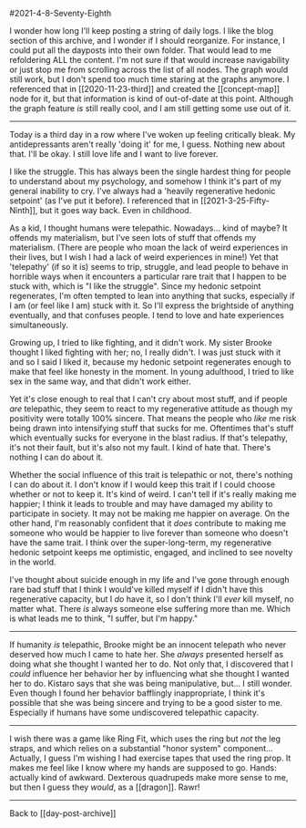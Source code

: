 #2021-4-8-Seventy-Eighth

I wonder how long I'll keep posting a string of daily logs.  I like the blog section of this archive, and I wonder if I should reorganize.  For instance, I could put all the dayposts into their own folder.  That would lead to me refoldering ALL the content.  I'm not sure if that would increase navigability or just stop me from scrolling across the list of all nodes.  The graph would still work, but I don't spend too much time staring at the graphs anymore.  I referenced that in [[2020-11-23-third]] and created the [[concept-map]] node for it, but that information is kind of out-of-date at this point.  Although the graph feature *is* still really cool, and I am still getting some use out of it.

---
Today is a third day in a row where I've woken up feeling critically bleak.  My antidepressants aren't really 'doing it' for me, I guess.  Nothing new about that.  I'll be okay.  I still love life and I want to live forever.

I like the struggle.  This has always been the single hardest thing for people to understand about my psychology, and somehow I think it's part of my general inability to cry.  I've always had a 'heavily regenerative hedonic setpoint' (as I've put it before).  I referenced that in [[2021-3-25-Fifty-Ninth]], but it goes way back.  Even in childhood.

As a kid, I thought humans were telepathic.  Nowadays...  kind of maybe?  It offends my materialism, but I've seen lots of stuff that offends my materialism.  (There are people who moan the lack of weird experiences in their lives, but I wish I had a lack of weird experiences in mine!)  Yet that 'telepathy' (if so it is) seems to trip, struggle, and lead people to behave in horrible ways when it encounters a particular rare trait that I happen to be stuck with, which is "I like the struggle".  Since my hedonic setpoint regenerates, I'm often tempted to lean into anything that sucks, especially if I am (or feel like I am) stuck with it.  So I'll express the brightside of anything eventually, and that confuses people.  I tend to love and hate experiences simultaneously.

Growing up, I tried to like fighting, and it didn't work.  My sister Brooke thought I liked fighting with her; no, I really didn't.  I was just stuck with it and so I said I liked it, because my hedonic setpoint regenerates enough to make that feel like honesty in the moment.  In young adulthood, I tried to like sex in the same way, and that didn't work either.

Yet it's close enough to real that I can't cry about most stuff, and if people *are* telepathic, they seem to react to my regenerative attitude as though my positivity were totally 100% sincere.  That means the people who *like* me risk being drawn into intensifying stuff that sucks for me.  Oftentimes that's stuff which eventually sucks for everyone in the blast radius.  If that's telepathy, it's not their fault, but it's also not my fault.  I kind of hate that.  There's nothing I can do about it.

Whether the social influence of this trait is telepathic or not, there's nothing I can do about it.  I don't know if I would keep this trait if I could choose whether or not to keep it.  It's kind of weird.  I can't tell if it's really making me happier; I think it leads to trouble and may have damaged my ability to participate in society.  It may not be making me happier on average.  On the other hand, I'm reasonably confident that it *does* contribute to making me someone who would be happier to live forever than someone who doesn't have the same trait.  I think over the super-long-term, my regenerative hedonic setpoint keeps me optimistic, engaged, and inclined to see novelty in the world.

I've thought about suicide enough in my life and I've gone through enough rare bad stuff that I think I would've killed myself if I didn't have this regenerative capacity, but I *do* have it, so I don't think I'll *ever* kill myself, no matter what.  There *is* always someone else suffering more than me.  Which is what leads me to think, "I suffer, but I'm happy."

---
If humanity *is* telepathic, Brooke might be an innocent telepath who never deserved how much I came to hate her.  She *always* presented herself as doing what she thought I wanted her to do.  Not only that, I discovered that I *could* influence her behavior her by influencing what she thought I wanted her to do.  Kistaro says that she was being manipulative, but...  I still wonder.  Even though I found her behavior bafflingly inappropriate, I think it's possible that she was being sincere and trying to be a good sister to me.  Especially if humans have some undiscovered telepathic capacity.

---
I wish there was a game like Ring Fit, which uses the ring but *not* the leg straps, and which relies on a substantial "honor system" component...  Actually, I guess I'm wishing I had exercise tapes that used the ring prop.  It makes me feel like I know where my hands are supposed to go.  Hands: actually kind of awkward.  Dexterous quadrupeds make more sense to me, but then I guess they *would*, as a [[dragon]].  Rawr!

---
Back to [[day-post-archive]]